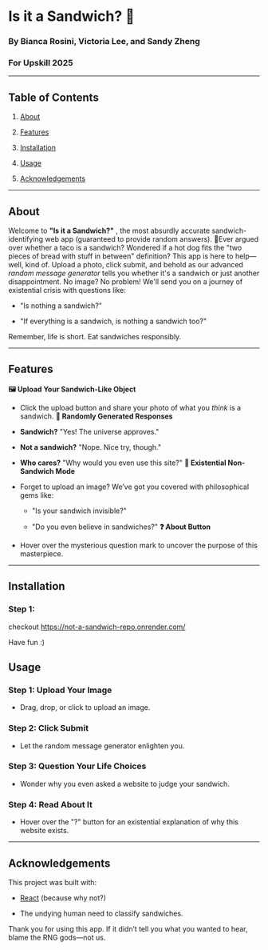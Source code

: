 # Is it a Sandwich? 🥪

### By Bianca Rosini, Victoria Lee, and Sandy Zheng

### For Upskill 2025

---

## Table of Contents

1. [About](https://chatgpt.com/g/g-7GcvZVVaZ-programming-genius/c/6787e093-acd0-800c-a8a6-24452237b614#about)

2. [Features](https://chatgpt.com/g/g-7GcvZVVaZ-programming-genius/c/6787e093-acd0-800c-a8a6-24452237b614#features)

3. [Installation](https://chatgpt.com/g/g-7GcvZVVaZ-programming-genius/c/6787e093-acd0-800c-a8a6-24452237b614#installation)

4. [Usage](https://chatgpt.com/g/g-7GcvZVVaZ-programming-genius/c/6787e093-acd0-800c-a8a6-24452237b614#usage)

5. [Acknowledgements](https://chatgpt.com/g/g-7GcvZVVaZ-programming-genius/c/6787e093-acd0-800c-a8a6-24452237b614#acknowledgements)

---

## About

Welcome to **"Is it a Sandwich?"** , the most absurdly accurate sandwich-identifying web app (guaranteed to provide random answers). 🥪Ever argued over whether a taco is a sandwich? Wondered if a hot dog fits the "two pieces of bread with stuff in between" definition? This app is here to help—well, kind of. Upload a photo, click submit, and behold as our advanced _random message generator_ tells you whether it's a sandwich or just another disappointment.
No image? No problem! We'll send you on a journey of existential crisis with questions like:

- "Is nothing a sandwich?"

- "If everything is a sandwich, is nothing a sandwich too?"

Remember, life is short. Eat sandwiches responsibly.

---

## Features

**🖼️ Upload Your Sandwich-Like Object**

- Click the upload button and share your photo of what you _think_ is a sandwich.
  **🎉 Randomly Generated Responses**
- **Sandwich?** "Yes! The universe approves."

- **Not a sandwich?** "Nope. Nice try, though."

- **Who cares?** "Why would you even use this site?"
  **🤔 Existential Non-Sandwich Mode**
- Forget to upload an image? We’ve got you covered with philosophical gems like:

  - "Is your sandwich invisible?"

  - "Do you even believe in sandwiches?"
    **❓ About Button**

- Hover over the mysterious question mark to uncover the purpose of this masterpiece.

---

## Installation

### Step 1:

checkout https://not-a-sandwich-repo.onrender.com/

Have fun :)

## Usage

### Step 1: Upload Your Image

- Drag, drop, or click to upload an image.

### Step 2: Click Submit

- Let the random message generator enlighten you.

### Step 3: Question Your Life Choices

- Wonder why you even asked a website to judge your sandwich.

### Step 4: Read About It

- Hover over the "?" button for an existential explanation of why this website exists.

---

## Acknowledgements

This project was built with:

- [React](https://reactjs.org/) (because why not?)

- The undying human need to classify sandwiches.

Thank you for using this app. If it didn’t tell you what you wanted to hear, blame the RNG gods—not us.
